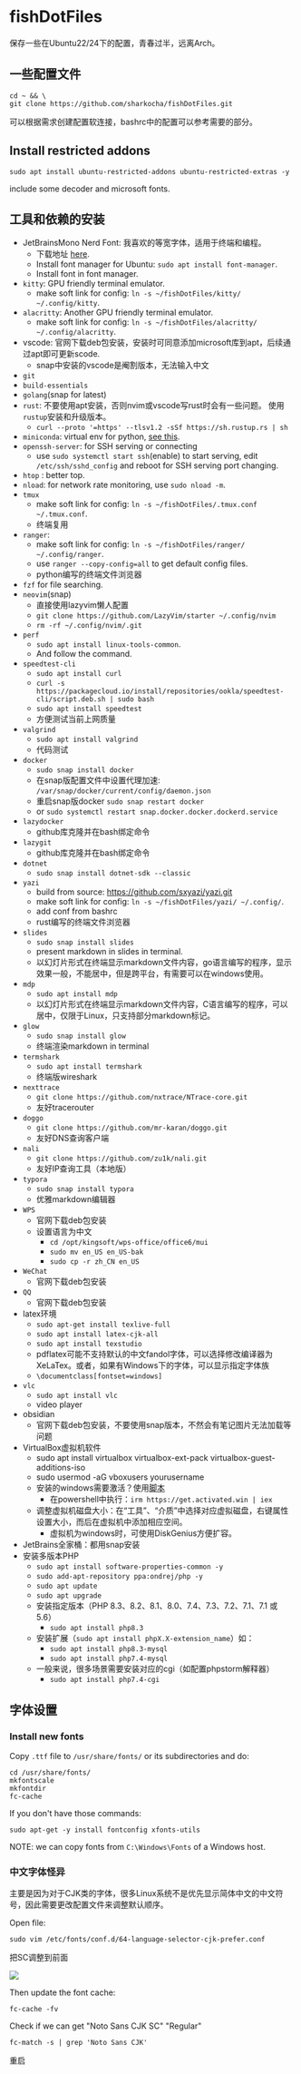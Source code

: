 # fishDotFiles

保存一些在Ubuntu22/24下的配置，青春过半，远离Arch。

## 一些配置文件

```
cd ~ && \
git clone https://github.com/sharkocha/fishDotFiles.git
```

可以根据需求创建配置软连接，bashrc中的配置可以参考需要的部分。

## Install restricted addons

```
sudo apt install ubuntu-restricted-addons ubuntu-restricted-extras -y
```

include some decoder and microsoft fonts.

## 工具和依赖的安装

- JetBrainsMono Nerd Font: 我喜欢的等宽字体，适用于终端和编程。
    - 下载地址 [here](https://www.nerdfonts.com/font-downloads).
    - Install font manager for Ubuntu: `sudo apt install font-manager`.
    - Install font in font manager.
- `kitty`: GPU friendly terminal emulator.
    - make soft link for config: `ln -s ~/fishDotFiles/kitty/ ~/.config/kitty`.
- `alacritty`: Another GPU friendly terminal emulator.
    - make soft link for config: `ln -s ~/fishDotFiles/alacritty/ ~/.config/alacritty`.
- vscode: 官网下载deb包安装，安装时可同意添加microsoft库到apt，后续通过apt即可更新scode.
    - snap中安装的vscode是阉割版本，无法输入中文
- `git`
- `build-essentials`
- `golang`(snap for latest)
- `rust`: 不要使用apt安装，否则nvim或vscode写rust时会有一些问题。 使用`rustup`安装和升级版本。
    - `curl --proto '=https' --tlsv1.2 -sSf https://sh.rustup.rs | sh`
- `miniconda`: virtual env for python, [see this](https://docs.conda.io/projects/miniconda/en/latest/miniconda-install.html).
- `openssh-server`: for SSH serving or connecting
    - use `sudo systemctl start ssh`(enable) to start serving, edit `/etc/ssh/sshd_config` and reboot for SSH serving port changing.
- `htop` : better top.
- `nload`: for network rate monitoring, use `sudo nload -m`.
- `tmux`
    - make soft link for config: `ln -s ~/fishDotFiles/.tmux.conf ~/.tmux.conf`.
    - 终端复用
- `ranger`:
    - make soft link for config: `ln -s ~/fishDotFiles/ranger/ ~/.config/ranger`.
    - use `ranger --copy-config=all` to get default config files.
    - python编写的终端文件浏览器
- `fzf` for file searching.
- `neovim`(snap)
    - 直接使用lazyvim懒人配置
    - `git clone https://github.com/LazyVim/starter ~/.config/nvim`
    - `rm -rf ~/.config/nvim/.git`
- `perf`
    - `sudo apt install linux-tools-common`.
    - And follow the command.
- `speedtest-cli`
    - `sudo apt install curl`
    - `curl -s https://packagecloud.io/install/repositories/ookla/speedtest-cli/script.deb.sh | sudo bash`
    - `sudo apt install speedtest`
    - 方便测试当前上网质量
- `valgrind`
    - `sudo apt install valgrind`
    - 代码测试
- `docker`
    - `sudo snap install docker`
    - 在snap版配置文件中设置代理加速: `/var/snap/docker/current/config/daemon.json`
    - 重启snap版docker `sudo snap restart docker`
    - or `sudo systemctl restart snap.docker.docker.dockerd.service`
- `lazydocker`
    - github库克隆并在bash绑定命令
- `lazygit`
    - github库克隆并在bash绑定命令
- `dotnet`
    - `sudo snap install dotnet-sdk --classic`
- `yazi`
    - build from source: https://github.com/sxyazi/yazi.git
    - make soft link for config: `ln -s ~/fishDotFiles/yazi/ ~/.config/`.
    - add conf from bashrc
    - rust编写的终端文件浏览器
- `slides`
    - `sudo snap install slides`
    - present markdown in slides in terminal.
    - 以幻灯片形式在终端显示markdown文件内容，go语言编写的程序，显示效果一般，不能居中，但是跨平台，有需要可以在windows使用。
- `mdp`
    - `sudo apt install mdp`
    - 以幻灯片形式在终端显示markdown文件内容，C语言编写的程序，可以居中，仅限于Linux，只支持部分markdown标记。
- `glow`
    - `sudo snap install glow`
    - 终端渲染markdown in terminal
- `termshark`
    - `sudo apt install termshark`
    - 终端版wireshark
- `nexttrace`
    - `git clone https://github.com/nxtrace/NTrace-core.git`
    - 友好tracerouter
- `doggo`
    - `git clone https://github.com/mr-karan/doggo.git`
    - 友好DNS查询客户端
- `nali`
    - `git clone https://github.com/zu1k/nali.git`
    - 友好IP查询工具（本地版）
- `typora`
    - `sudo snap install typora`
    - 优雅markdown编辑器
- `WPS`
    - 官网下载deb包安装
    - 设置语言为中文
      - `cd /opt/kingsoft/wps-office/office6/mui`
      - `sudo mv en_US en_US-bak`
      - `sudo cp -r zh_CN en_US`
- `WeChat`
    - 官网下载deb包安装
- `QQ`
    - 官网下载deb包安装
- latex环境
    - `sudo apt-get install texlive-full`
    - `sudo apt install latex-cjk-all`
    - `sudo apt install texstudio`
    - pdflatex可能不支持默认的中文fandol字体，可以选择修改编译器为XeLaTex。或者，如果有Windows下的字体，可以显示指定字体族
    - `\documentclass[fontset=windows]`
- `vlc`
    - `sudo apt install vlc`
    - video player
- obsidian
    - 官网下载deb包安装，不要使用snap版本，不然会有笔记图片无法加载等问题
- VirtualBox虚拟机软件
    - sudo apt install virtualbox virtualbox-ext-pack virtualbox-guest-additions-iso
    - sudo usermod -aG vboxusers yourusername
    - 安装的windows需要激活？使用[脚本](https://github.com/massgravel/Microsoft-Activation-Scripts)
      - 在powershell中执行：`irm https://get.activated.win | iex`
    - 调整虚拟机磁盘大小：在“工具”、“介质”中选择对应虚拟磁盘，右键属性设置大小，而后在虚拟机中添加相应空间。
      - 虚拟机为windows时，可使用DiskGenius方便扩容。
- JetBrains全家桶：都用snap安装
- 安装多版本PHP
  - `sudo apt install software-properties-common -y`
  - `sudo add-apt-repository ppa:ondrej/php -y`
  - `sudo apt update`
  - `sudo apt upgrade`
  - 安装指定版本（PHP 8.3、8.2、8.1、8.0、7.4、7.3、7.2、7.1、7.1 或 5.6）
    - `sudo apt install php8.3`
  - 安装扩展（`sudo apt install phpX.X-extension_name`）如：
    - `sudo apt install php8.3-mysql`
    - `sudo apt install php7.4-mysql`
  - 一般来说，很多场景需要安装对应的cgi（如配置phpstorm解释器）
    - `sudo apt install php7.4-cgi`

## 字体设置

### Install new fonts

Copy `.ttf` file to `/usr/share/fonts/` or its subdirectories and do:

```
cd /usr/share/fonts/
mkfontscale
mkfontdir
fc-cache
```

If you don't have those commands:

```
sudo apt-get -y install fontconfig xfonts-utils
```

NOTE: we can copy fonts from `C:\Windows\Fonts` of a Windows host.

### 中文字体怪异

主要是因为对于CJK类的字体，很多Linux系统不是优先显示简体中文的中文符号，因此需要更改配置文件来调整默认顺序。

Open file:

```
sudo vim /etc/fonts/conf.d/64-language-selector-cjk-prefer.conf
```

把SC调整到前面

![](./Imgs/cjd_font.png)

Then update the font cache:

```
fc-cache -fv
```

Check if we can get "Noto Sans CJK SC" "Regular"

```
fc-match -s | grep 'Noto Sans CJK'
```

重启


